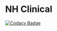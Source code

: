 # NH Clinical
[![Codacy Badge](https://api.codacy.com/project/badge/Grade/40c8b82dfcc74bba88c4e02770323039)](https://www.codacy.com/app/BJSS/nhclinical?utm_source=github.com&amp;utm_medium=referral&amp;utm_content=NeovaHealth/nhclinical&amp;utm_campaign=Badge_Grade)